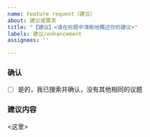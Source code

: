 ```yaml
---
name: Feature request（建议）
about: 建议或需求
title: "【建议】<请在标题中清晰地概述你的建议>"
labels: 建议/enhancement
assignees: ''

---
```


<!-- 请完整填写如下信息 -->
<!-- 勾选项可以在提交之后，进行勾选 -->

### 确认

- [ ] 是的，我已搜索并确认，没有其他相同的议题

### 建议内容

<!-- 请清晰的描述您的需求或建议 -->
<!-- 如果可以，请描述您认为可行的解决方案 -->
<这里>
